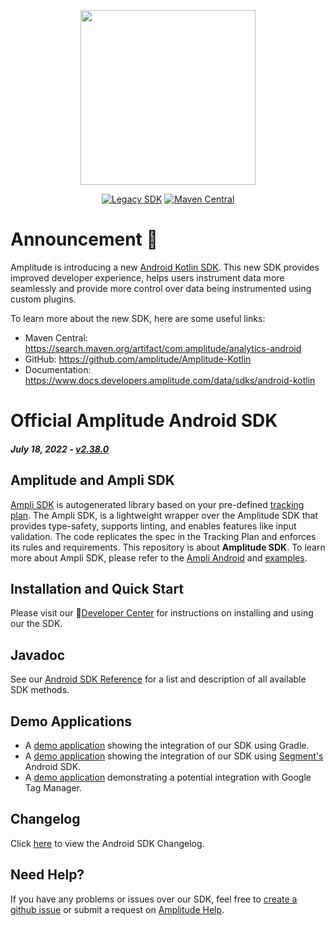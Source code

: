 <p align="center">
  <a href="https://amplitude.com" target="_blank" align="center">
    <img src="https://static.amplitude.com/lightning/46c85bfd91905de8047f1ee65c7c93d6fa9ee6ea/static/media/amplitude-logo-with-text.4fb9e463.svg" width="280">
  </a>
  <br />
</p>

<div align="center">

[![Legacy SDK](https://img.shields.io/badge/state-legacy-red)](https://github.com/amplitude/Amplitude-Kotlin)
[![Maven Central](https://img.shields.io/maven-central/v/com.amplitude/android-sdk)](https://mvnrepository.com/artifact/com.amplitude/android-sdk/latest)

</div>

# Announcement 📣

Amplitude is introducing a new [Android Kotlin SDK](https://github.com/amplitude/Amplitude-Kotlin). This new SDK provides improved developer experience, helps users instrument data more seamlessly and provide more control over data being instrumented using custom plugins.

To learn more about the new SDK, here are some useful links:

* Maven Central: https://search.maven.org/artifact/com.amplitude/analytics-android
* GitHub: https://github.com/amplitude/Amplitude-Kotlin
* Documentation: https://www.docs.developers.amplitude.com/data/sdks/android-kotlin

# Official Amplitude Android SDK

##### _July 18, 2022_ - [v2.38.0](https://github.com/amplitude/Amplitude-Android/releases/tag/v2.38.0)

## Amplitude and Ampli SDK
[Ampli SDK](https://www.docs.developers.amplitude.com/data/ampli) is autogenerated library based on your pre-defined [tracking plan](https://help.amplitude.com/hc/en-us/articles/5078731378203-Create-a-tracking-plan). The Ampli SDK, is a lightweight wrapper over the Amplitude SDK that provides type-safety, supports linting, and enables features like input validation. The code replicates the spec in the Tracking Plan and enforces its rules and requirements. This repository is about **Amplitude SDK**. To learn more about Ampli SDK, please refer to the [Ampli Android](https://www.docs.developers.amplitude.com/data/sdks/android-ampli/) and [examples](https://github.com/amplitude/ampli-examples).

## Installation and Quick Start
Please visit our :100:[Developer Center](https://www.docs.developers.amplitude.com/data/sdks/android/) for instructions on installing and using our the SDK.

## Javadoc
See our [Android SDK Reference](http://amplitude.github.io/Amplitude-Android/) for a list and description of all available SDK methods.

## Demo Applications
* A [demo application](https://github.com/amplitude/Android-Demo) showing the integration of our SDK using Gradle.
* A [demo application](https://github.com/amplitude/Segment-Android-Demo) showing the integration of our SDK using [Segment's](https://segment.com) Android SDK.
* A [demo application](https://github.com/amplitude/GTM-Android-Demo) demonstrating a potential integration with Google Tag Manager.

## Changelog
Click [here](https://github.com/amplitude/Amplitude-Android/wiki/Changelog) to view the Android SDK Changelog.

## Need Help?
If you have any problems or issues over our SDK, feel free to [create a github issue](https://github.com/amplitude/Amplitude-Android/issues/new) or submit a request on [Amplitude Help](https://help.amplitude.com/hc/en-us/requests/new).

